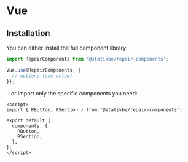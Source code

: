 # Vue

## Installation

You can either install the full component library:

```js
import RepairComponents from '@statikbe/repair-components';

Vue.use(RepairComponents, {
  // options (see below)
});
```

...or import only the specific components you need:

```vue
<script>
import { RButton, RSection } from '@statikbe/repair-components';

export default {
  components: {
    RButton,
    RSection,
  },
};
</script>
```

<!-- ## Options

### `prefix`

Some Repair components could be embedded in another website. To avoid styling conflicts, you can configure a prefix:

```js
Vue.use(ComponentLibrary {
    prefix: 'r-'
});
```

Make sure to configure the same prefix in your `tailwind.config.js` as well.

The component library creates a global `$prefix` function to manage prefixing your classes:

```html
<button :class="$prefix('inline-block px-4 py-2')"></button>
```

results in

```html
<button class="r-inline-block r-px-4 r-py-2"></button>
``` -->

